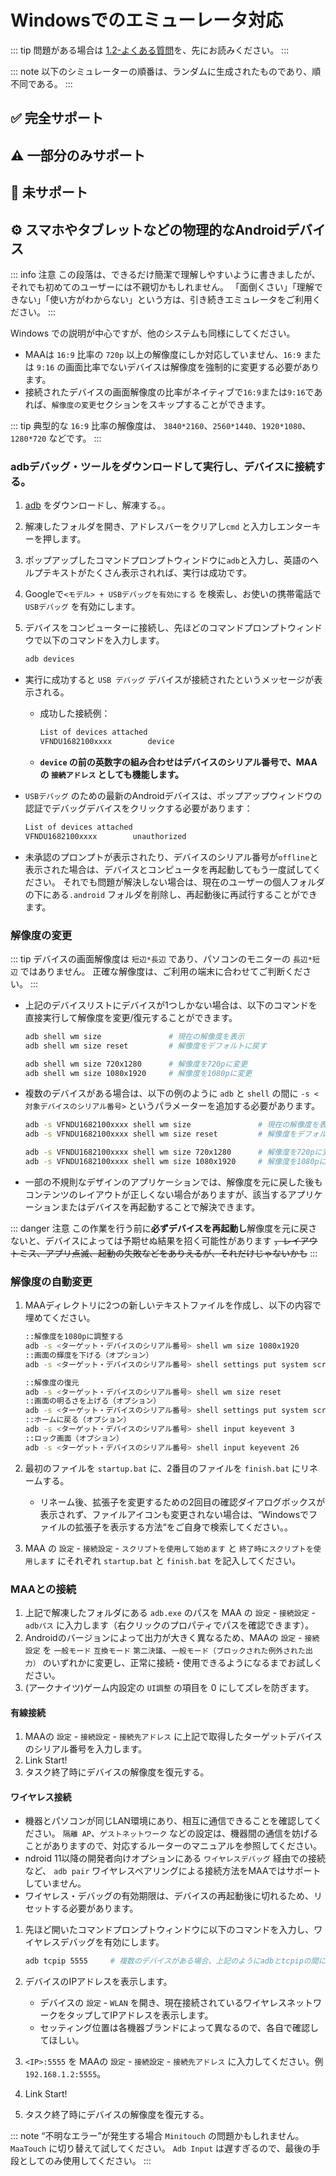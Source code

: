 # Windowsでのエミューレータ対応
::: tip
問題がある場合は [1.2-よくある質問](1.2-よくある質問.md)を、先にお読みください。
:::

::: note
以下のシミュレーターの順番は、ランダムに生成されたものであり、順不同である。
:::


<script setup>
import MarkdownIt from 'markdown-it'
import MarkdownItAnchor from 'markdown-it-anchor'

const shuffleArray = (array) => {
    for (let i = array.length - 1; i > 0; i--) {
        const j = Math.floor(Math.random() * (i + 1));
        [array[i], array[j]] = [array[j], array[i]];
    }
    return array;
}

const fullySupport = shuffleArray([
`
### ✅ [Bluestacks-CN 5](https://www.bluestacks.cn/)
サポートされています。エミュレーターの \`設定\` - \`エンジン設定\` で \`ADB接続を許可する\`をチェックする必要があります。
`,
`
### ✅ [Bluestacks 5](https://www.bluestacks.com/tw/index.html)（おすすめ👍）

サポートされています。エミュレーターの \`設定\` - \`上位設定\` で \`Android Debug Bridge\`をONにする必要があります。

- ネットワーク環境が悪い場合は [オフラインパッケージ](https://support.bluestacks.com/hc/zh-tw/articles/4402611273485-BlueStacks-5-%E9%9B%A2%E7%B7%9A%E5%AE%89%E8%A3%9D%E7%A8%8B%E5%BC%8F)をダウンロードしてください；
- dbポート番号が不規則に変化し続け、起動するたびに同じでない場合は、お使いのコンピュータが[Hyper-V](https://support.bluestacks.com/hc/zh-tw/articles/4415238471053-BlueStacks-5-%E6%94%AF%E6%8F%B4-Hyper-V-%E7%9A%84-Windows-10-%E5%92%8C-11-%E4%B8%8A%E7%9A%84%E9%9B%BB%E8%85%A6%E8%A6%8F%E6%A0%BC%E9%9C%80%E6%B1%82)を有効にしている可能性があります，
    このような状況に対して、MAAはポート番号を自動的に取得する小さなバックドアを提供しています。 [よくある質問](1.2-よくある質問.md#blue-stackエミュレータが起動するたびにポート番号が異なるhyper-v)を参照してください。
`,
`
### ✅ [NOX](https://www.yeshen.com/)

サポートされています。
`,
`
### ✅ [NOX Android 9](https://www.yeshen.com/)

サポートされています。
`,
`
### ✅ [Nemu](https://www.xyaz.cn/)

サポートはされていますが、あまり使用されていません。
`,
`
### ✅ [AVD](https://developer.android.com/studio/run/managing-avds)

サポートされています。
`,
`
### ✅ [MuMu 模拟器 12](https://mumu.163.com/)（おすすめ👍）

サポートされています。

- “終了時にエミュレータを終了する”機能に異常が発生する場合がありますので、その場合はMuMu公式までご連絡ください；
- バージョン3.5.4以上のMuMu 12をお使いの方は、MuMu 12の設定-その他で、「バックグラウンドでハングアップしている間キープアライブ」機能が無効になっていることをご確認ください。（参照[公式アナウンス](https://mumu.163.com/help/20230802/35047_1102450.html)）；
- 複数のインスタンスを開くには、MuMu 12 Multiple OpenerのADBボタンから対応するインスタンスのポート情報を確認し、MAA設定-接続設定の接続アドレスのポート番号を対応するポートに変更する必要があります。
`,
])

const particallySupport = shuffleArray([
`
### ⚠️ [MuMu 6](https://mumu.163.com/)

サポートされていますが・・・：
- minitouch, maatouch などの効率的なモードを使用する場合は MAA設定 - 接続設定 ，\`ADB強制置き換え\`，が必要になります；
- adbパスとアドレスを自動的に取得するには、管理者権限でMAAを開く必要があります（MuMu Player自体が管理者によって開始される必要があるため）；
- “終了時にエミュレータを終了する“機能をサポートするため、MAAは管理者権限で実行する必要があります。；
- MuMu 6のデフォルトの変な解像度を使うのはお勧めしません \`1280x720\`, \`1920x1080\`, \`2560x1440\` 等を使用してください；
- MuMu 6の複数起動は同じadbポートを使うので、MuMu 6の複数起動には対応していません。
`,
`
### ⚠️ [LD Player](https://www.ldmnq.com/)

サポートされています。

- **LD Player 9 バージョン9.0.37以上；LD Player 5はバージョン5.0.44以上の使用を推奨します；**
- minitouch, maatouch などの効率的なモードを使用する場合は MAA設定 - 接続設定 ，\`ADB強制置き換え\`，が必要になります。
`,
`
### ⚠️ [Win11 WSA](https://learn.microsoft.com/ja-jp/windows/android/wsa/)

なんとか使えるレベルです。

- [カスタム接続](1.1-詳細説明.html#カスタム接続) を使用する必要があります；
- WSA 2204 以降（バージョン番号はサブシステム設定の \`バージョン\` の中にあります），接続設定は \`一般モード\`を利用します；
- WSA 2203 あるいは旧版（バージョン番号はサブシステム設定の上にあります），接続設定は \`古いバージョンの WSA\`を利用します；
- このソフトウェアは 720p 以上の解像度しかサポートしていないので \`16:9\` の比率に、できるだけウインドウサイズを近づけてください。（ディスプレイのサイズが 16:9 であれば， \`F11\` で直接フルスクリーンにできます）；
- アークナイツが前面ウインドウにあることを確認し、同時に他のAndroidアプリを前面で起動していないか確認してください。そうでない場合、ゲームが一時停止したり、正しく認識されない可能性があります。；
- WSAのスクリーンショットは白い画面で撮影されることが多く、認識に異常が生じるため、使用は推奨されません。
`,
])

const notSupport = shuffleArray([
`
### 🚫 MuMu Androidアシスタント（Nebula Engine）

adbポートが開いていないのでサポートしていません。
`,
`
### 🚫 テンセントエミュレーター（GameLoop）

adbポートが開いていないのでサポートしていません。
`,
`
### 🚫 [Google Play Games Beta](https://play.google.com/googleplaygames)

サポートされていません。[消費者クライアント](https://developer.android.com/games/playgames/pg-emulator?hl=zh-cn#installing-game-consumer) は adb ポートを開きません。
`,
])

const md = (new MarkdownIt()).use(MarkdownItAnchor, { permalink: MarkdownItAnchor.permalink.linkInsideHeader()})

const fullySupportHtml = md.render(fullySupport.join(''))
const partiallySupportHtml = md.render(particallySupport.join(''))
const notSupportHtml = md.render(notSupport.join(''))

</script>

## ✅ 完全サポート

<ClientOnly><div v-html="fullySupportHtml"></div></ClientOnly>

## ⚠️ 一部分のみサポート

<ClientOnly><div v-html="partiallySupportHtml"></div></ClientOnly>

## 🚫 未サポート

<ClientOnly><div v-html="notSupportHtml"></div></ClientOnly>

## ⚙️ スマホやタブレットなどの物理的な**Android**デバイス

::: info 注意
この段落は、できるだけ簡潔で理解しやすいように書きましたが、それでも初めてのユーザーには不親切かもしれません。 「面倒くさい」「理解できない」「使い方がわからない」という方は、引き続きエミュレータをご利用ください。
:::

Windows での説明が中心ですが、他のシステムも同様にしてください。

- MAAは `16:9` 比率の `720p` 以上の解像度にしか対応していません、`16:9` または `9:16` の画面比率でないデバイスは解像度を強制的に変更する必要があります。
- 接続されたデバイスの画面解像度の比率がネイティブで`16:9`または`9:16`であれば、`解像度の変更`セクションをスキップすることができます。

::: tip
典型的な `16:9` 比率の解像度は、 `3840*2160`、`2560*1440`、`1920*1080`、`1280*720` などです。
:::

### adbデバッグ・ツールをダウンロードして実行し、デバイスに接続する。

1. [adb](https://dl.google.com/android/repository/platform-tools-latest-windows.zip) をダウンロードし、解凍する。。
2. 解凍したフォルダを開き、アドレスバーをクリアし`cmd` と入力しエンターキーを押します。
3. ポップアップしたコマンドプロンプトウィンドウに`adb`と入力し、英語のヘルプテキストがたくさん表示されれば、実行は成功です。
4. Googleで`<モデル> + USBデバッグを有効にする` を検索し、お使いの携帯電話で `USBデバッグ` を有効にします。
5. デバイスをコンピューターに接続し、先ほどのコマンドプロンプトウィンドウで以下のコマンドを入力します。

    ```bash
    adb devices
    ```

- 実行に成功すると `USB デバッグ` デバイスが接続されたというメッセージが表示される。

  - 成功した接続例：

      ```bash
      List of devices attached
      VFNDU1682100xxxx        device
      ```

  - **`device` の前の英数字の組み合わせはデバイスのシリアル番号で、MAAの `接続アドレス` としても機能します。**

- `USBデバッグ` のための最新のAndroidデバイスは、ポップアップウィンドウの認証でデバッグデバイスをクリックする必要があります：

    ```bash
    List of devices attached
    VFNDU1682100xxxx        unauthorized
    ```

- 未承認のプロンプトが表示されたり、デバイスのシリアル番号が`offline`と表示された場合は、デバイスとコンピュータを再起動してもう一度試してください。 それでも問題が解決しない場合は、現在のユーザーの個人フォルダの下にある`.android` フォルダを削除し、再起動後に再試行することができます。

### 解像度の変更

::: tip
デバイスの画面解像度は `短辺*長辺` であり、パソコンのモニターの `長辺*短辺` ではありません。 正確な解像度は、ご利用の端末に合わせてご判断ください。
:::

- 上記のデバイスリストにデバイスが1つしかない場合は、以下のコマンドを直接実行して解像度を変更/復元することができます。

    ```bash
    adb shell wm size               # 現在の解像度を表示
    adb shell wm size reset         # 解像度をデフォルトに戻す
    
    adb shell wm size 720x1280      # 解像度を720pに変更
    adb shell wm size 1080x1920     # 解像度を1080pに変更
    ```

- 複数のデバイスがある場合は、以下の例のように `adb` と `shell` の間に `-s <対象デバイスのシリアル番号>` というパラメーターを追加する必要があります。

    ```bash
    adb -s VFNDU1682100xxxx shell wm size               # 現在の解像度を表示
    adb -s VFNDU1682100xxxx shell wm size reset         # 解像度をデフォルトに戻す
    
    adb -s VFNDU1682100xxxx shell wm size 720x1280      # 解像度を720pに変更
    adb -s VFNDU1682100xxxx shell wm size 1080x1920     # 解像度を1080pに変更
    ```

- 一部の不規則なデザインのアプリケーションでは、解像度を元に戻した後もコンテンツのレイアウトが正しくない場合がありますが、該当するアプリケーションまたはデバイスを再起動することで解決できます。

::: danger 注意
この作業を行う前に**必ずデバイスを再起動し**解像度を元に戻さないと、デバイスによっては予期せぬ結果を招く可能性があります ~~，レイアウトミス、アプリ点滅、起動の失敗などをありえるが、それだけじゃないかも~~ 
:::

### 解像度の自動変更

1. MAAディレクトリに2つの新しいテキストファイルを作成し、以下の内容で埋めてください。

    ```bash
    ::解像度を1080pに調整する
    adb -s <ターゲット・デバイスのシリアル番号> shell wm size 1080x1920
    ::画面の輝度を下げる（オプション）
    adb -s <ターゲット・デバイスのシリアル番号> shell settings put system screen_brightness 1 
    ```

    ```bash
    ::解像度の復元
    adb -s <ターゲット・デバイスのシリアル番号> shell wm size reset
    ::画面の明るさを上げる（オプション）
    adb -s <ターゲット・デバイスのシリアル番号> shell settings put system screen_brightness 20
    ::ホームに戻る（オプション）
    adb -s <ターゲット・デバイスのシリアル番号> shell input keyevent 3
    ::ロック画面（オプション）
    adb -s <ターゲット・デバイスのシリアル番号> shell input keyevent 26
    ```

2. 最初のファイルを `startup.bat` に、2番目のファイルを `finish.bat` にリネームする。

    - リネーム後、拡張子を変更するための2回目の確認ダイアログボックスが表示されず、ファイルアイコンも変更されない場合は、“Windowsでファイルの拡張子を表示する方法“をご自身で検索してください。。

3. MAA の `設定` - `接続設定` - `スクリプトを使用して始めます` と `終了時にスクリプトを使用します` にそれぞれ `startup.bat` と `finish.bat` を記入してください。

### MAAとの接続

1. 上記で解凍したフォルダにある `adb.exe` のパスを MAA の `設定` - `接続設定` - `adbパス` に入力します（右クリックのプロパティでパスを確認できます）。
2. Androidのバージョンによって出力が大きく異なるため、MAAの `設定` - `接続設定` を `一般モード` `互換モード` `第二決議`、`一般モード（ブロックされた例外された出力）` のいずれかに変更し、正常に接続・使用できるようになるまでお試しください。
3. (アークナイツ)ゲーム内設定の `UI調整` の項目を 0 にしてズレを防ぎます。

#### 有線接続

1. MAAの `設定` - `接続設定` - `接続先アドレス` に上記で取得したターゲットデバイスのシリアル番号を入力します。
2. Link Start!
3. タスク終了時にデバイスの解像度を復元する。

#### ワイヤレス接続

- 機器とパソコンが同じLAN環境にあり、相互に通信できることを確認してください。 `隔離 AP`、`ゲストネットワーク` などの設定は、機器間の通信を妨げることがありますので、対応するルーターのマニュアルを参照してください。
- ndroid 11以降の開発者向けオプションにある `ワイヤレスデバッグ` 経由での接続など、 `adb pair` ワイヤレスペアリングによる接続方法をMAAではサポートしていません。
- ワイヤレス・デバッグの有効期限は、デバイスの再起動後に切れるため、リセットする必要があります。

1. 先ほど開いたコマンドプロンプトウィンドウに以下のコマンドを入力し、ワイヤレスデバッグを有効にします。

    ```bash
    adb tcpip 5555     # 複数のデバイスがある場合、上記のようにadbとtcpipの間にパラメータを追加することができます
    ```

2. デバイスのIPアドレスを表示します。

    - デバイスの `設定` - `WLAN` を開き、現在接続されているワイヤレスネットワークをタップしてIPアドレスを表示します。
    - セッティング位置は各機器ブランドによって異なるので、各自で確認してほしい。

3. `<IP>:5555` を MAAの `設定` - `接続設定` - `接続先アドレス` に入力してください。例 `192.168.1.2:5555`。
4. Link Start!
5. タスク終了時にデバイスの解像度を復元する。

::: note
“不明なエラー”が発生する場合 `Minitouch` の問題かもしれません。 `MaaTouch` に切り替えて試してください。 `Adb Input` は遅すぎるので、最後の手段としてのみ使用してください。
::: 
